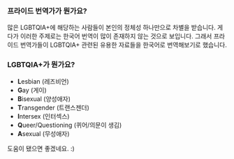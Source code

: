 ### 프라이드 번역가가 뭔가요?
많은 LGBTQIA+에 해당하는 사람들이 본인의 정체성 하나만으로 차별을 받습니다. 게다가 이러한 주제로는 한국어 번역이 많이 존재하지 않는 것으로 보입니다. 그래서 프라이드 번역가들이 LGBTQIA+ 관련된 유용한 자료들을 한국어로 번역해보기로 했습니다.

### LGBTQIA+가 뭔가요?
- **L**esbian (레즈비언)
- **G**ay (게이)
- **B**isexual (양성애자)
- **T**ransgender (트랜스젠더)
- **I**ntersex (인터섹스)
- **Q**ueer/Questioning (퀴어/의문이 생김)
- **A**sexual (무성애자)

도움이 됐으면 좋겠네요. :)
